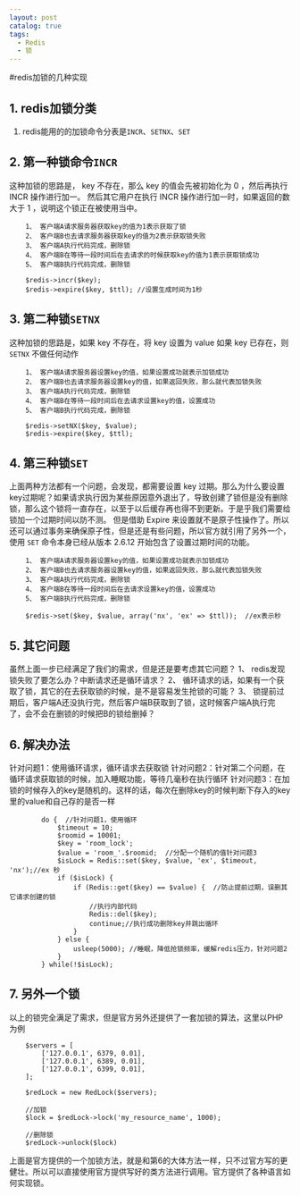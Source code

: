 ```yaml
---
layout: post
catalog: true
tags:
  - Redis
  - 锁
---
```


#redis加锁的几种实现

## 1. redis加锁分类

1. redis能用的的加锁命令分表是`INCR`、`SETNX`、`SET`

## 2. 第一种锁命令`INCR`

这种加锁的思路是， key 不存在，那么 key 的值会先被初始化为 0 ，然后再执行 INCR 操作进行加一。 
然后其它用户在执行 INCR 操作进行加一时，如果返回的数大于 1 ，说明这个锁正在被使用当中。

```
    1、 客户端A请求服务器获取key的值为1表示获取了锁
    2、 客户端B也去请求服务器获取key的值为2表示获取锁失败
    3、 客户端A执行代码完成，删除锁
    4、 客户端B在等待一段时间后在去请求的时候获取key的值为1表示获取锁成功
    5、 客户端B执行代码完成，删除锁

    $redis->incr($key);
    $redis->expire($key, $ttl); //设置生成时间为1秒
```

## 3. 第二种锁`SETNX`

这种加锁的思路是，如果 key 不存在，将 key 设置为 value 
如果 key 已存在，则 `SETNX` 不做任何动作

```
    1、 客户端A请求服务器设置key的值，如果设置成功就表示加锁成功
    2、 客户端B也去请求服务器设置key的值，如果返回失败，那么就代表加锁失败
    3、 客户端A执行代码完成，删除锁
    4、 客户端B在等待一段时间后在去请求设置key的值，设置成功
    5、 客户端B执行代码完成，删除锁
    
    $redis->setNX($key, $value);
    $redis->expire($key, $ttl);
```

## 4. 第三种锁`SET`

上面两种方法都有一个问题，会发现，都需要设置 key 过期。那么为什么要设置key过期呢？如果请求执行因为某些原因意外退出了，导致创建了锁但是没有删除锁，那么这个锁将一直存在，以至于以后缓存再也得不到更新。于是乎我们需要给锁加一个过期时间以防不测。 
但是借助 Expire 来设置就不是原子性操作了。所以还可以通过事务来确保原子性，但是还是有些问题，所以官方就引用了另外一个，使用 `SET` 命令本身已经从版本 2.6.12 开始包含了设置过期时间的功能。

```
    1、 客户端A请求服务器设置key的值，如果设置成功就表示加锁成功
    2、 客户端B也去请求服务器设置key的值，如果返回失败，那么就代表加锁失败
    3、 客户端A执行代码完成，删除锁
    4、 客户端B在等待一段时间后在去请求设置key的值，设置成功
    5、 客户端B执行代码完成，删除锁

    $redis->set($key, $value, array('nx', 'ex' => $ttl));  //ex表示秒
```

## 5. 其它问题

虽然上面一步已经满足了我们的需求，但是还是要考虑其它问题？ 
1、 redis发现锁失败了要怎么办？中断请求还是循环请求？ 
2、 循环请求的话，如果有一个获取了锁，其它的在去获取锁的时候，是不是容易发生抢锁的可能？ 
3、 锁提前过期后，客户端A还没执行完，然后客户端B获取到了锁，这时候客户端A执行完了，会不会在删锁的时候把B的锁给删掉？

## 6. 解决办法

针对问题1：使用循环请求，循环请求去获取锁 
针对问题2：针对第二个问题，在循环请求获取锁的时候，加入睡眠功能，等待几毫秒在执行循环 
针对问题3：在加锁的时候存入的key是随机的。这样的话，每次在删除key的时候判断下存入的key里的value和自己存的是否一样

```
        do {  //针对问题1，使用循环
            $timeout = 10;
            $roomid = 10001;
            $key = 'room_lock';
            $value = 'room_'.$roomid;  //分配一个随机的值针对问题3
            $isLock = Redis::set($key, $value, 'ex', $timeout, 'nx');//ex 秒
            if ($isLock) {
                if (Redis::get($key) == $value) {  //防止提前过期，误删其它请求创建的锁
                    //执行内部代码
                    Redis::del($key);
                    continue;//执行成功删除key并跳出循环
                }
            } else {
                usleep(5000); //睡眠，降低抢锁频率，缓解redis压力，针对问题2
            }
        } while(!$isLock);
```

## 7. 另外一个锁

以上的锁完全满足了需求，但是官方另外还提供了一套加锁的算法，这里以PHP为例

```
    $servers = [
        ['127.0.0.1', 6379, 0.01],
        ['127.0.0.1', 6389, 0.01],
        ['127.0.0.1', 6399, 0.01],
    ];

    $redLock = new RedLock($servers);

    //加锁
    $lock = $redLock->lock('my_resource_name', 1000);

    //删除锁
    $redLock->unlock($lock)
```

上面是官方提供的一个加锁方法，就是和第6的大体方法一样，只不过官方写的更健壮。所以可以直接使用官方提供写好的类方法进行调用。官方提供了各种语言如何实现锁。
